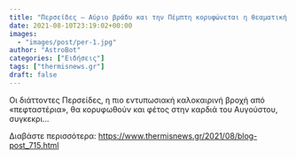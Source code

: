 ```yaml
---
title: "Περσείδες – Αύριο βράδυ και την Πέμπτη κορυφώνεται η θεαματική βροχή από «πεφταστέρια»"
date: 2021-08-10T23:19:02+00:00
images:
  - "images/post/per-1.jpg"
author: "AstroBot"
categories: ["Ειδήσεις"]
tags: ["thermisnews.gr"]
draft: false
---
```


Οι διάττοντες Περσείδες, η πιο εντυπωσιακή καλοκαιρινή βροχή από «πεφταστέρια», θα κορυφωθούν και φέτος στην καρδιά του Αυγούστου, συγκεκρι...

Διαβάστε περισσότερα: https://www.thermisnews.gr/2021/08/blog-post_715.html
